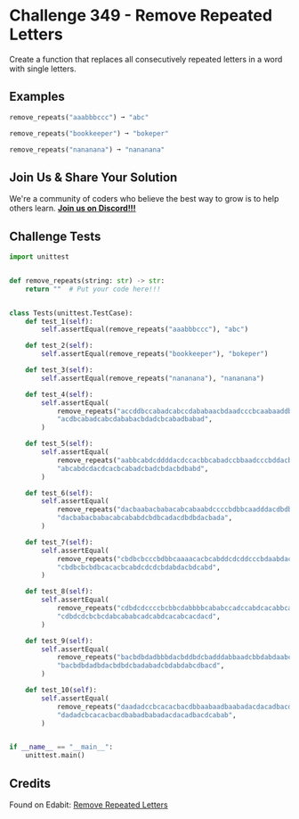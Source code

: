 # Challenge 349 - Remove Repeated Letters

Create a function that replaces all consecutively repeated letters in a word with single letters.

## Examples
```python
remove_repeats("aaabbbccc") ➞ "abc"

remove_repeats("bookkeeper") ➞ "bokeper"

remove_repeats("nananana") ➞ "nananana"
```
## Join Us & Share Your Solution

We're a community of coders who believe the best way to grow is to help others learn. **[Join us on Discord!!!]("https"://discord.gg/sfHykntuGy)**

## Challenge Tests
```python
import unittest


def remove_repeats(string: str) -> str:
    return ""  # Put your code here!!!


class Tests(unittest.TestCase):
    def test_1(self):
        self.assertEqual(remove_repeats("aaabbbccc"), "abc")

    def test_2(self):
        self.assertEqual(remove_repeats("bookkeeper"), "bokeper")

    def test_3(self):
        self.assertEqual(remove_repeats("nananana"), "nananana")

    def test_4(self):
        self.assertEqual(
            remove_repeats("accddbccabadcabccdababaacbdaadcccbcaabaaddbabbaadd"),
            "acdbcabadcabcdababacbdadcbcabadbabad",
        )

    def test_5(self):
        self.assertEqual(
            remove_repeats("aabbcabdcddddacdccacbbcabadccbbaadcccbddacbdbabbbd"),
            "abcabdcdacdcacbcabadcbadcbdacbdbabd",
        )

    def test_6(self):
        self.assertEqual(
            remove_repeats("dacbaabacbabacabcabaabdccccbdbbcaadddacdbdbdacbada"),
            "dacbabacbabacabcababdcbdbcadacdbdbdacbada",
        )

    def test_7(self):
        self.assertEqual(
            remove_repeats("cbdbcbcccbdbbcaaaacacbcabddcdcddcccbdaabdacbdcabbd"),
            "cbdbcbcbdbcacacbcabdcdcdcbdabdacbdcabd",
        )

    def test_8(self):
        self.assertEqual(
            remove_repeats("cdbdcdccccbcbbcdabbbbcababccadccabdcacabbcaccdaccd"),
            "cdbdcdcbcbcdabcababcadcabdcacabcacdacd",
        )

    def test_9(self):
        self.assertEqual(
            remove_repeats("bacbdbdadbbbdacbddbdcbadddabbaadcbbdabdaabcdddbacd"),
            "bacbdbdadbdacbdbdcbadabadcbdabdabcdbacd",
        )

    def test_10(self):
        self.assertEqual(
            remove_repeats("daadadccbcacacbacdbbaabaadbaabadacdacadbacdcababbb"),
            "dadadcbcacacbacdbabadbabadacdacadbacdcabab",
        )


if __name__ == "__main__":
    unittest.main()
```
## Credits

Found on Edabit: [Remove Repeated Letters](https://edabit.com/challenge/3Eia4oLLCcyyLN2L7)
